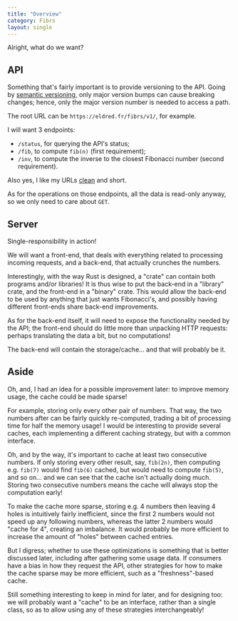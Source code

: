 ```yaml
---
title: "Overview"
category: Fibrs
layout: single
---
```


Alright, what do we want?

## API

Something that's fairly important is to provide versioning to the API.
Going by [semantic versioning](https://semver.org/), only major version bumps can cause breaking changes; hence, only the major version number is needed to access a path.

The root URL can be `https://eldred.fr/fibrs/v1/`, for example.

I will want 3 endpoints:
- `/status`, for querying the API's status;
- `/fib`, to compute `fib(n)` (first requirement);
- `/inv`, to compute the inverse to the closest Fibonacci number (second requirement).

Also yes, I like my URLs [clean](https://en.wikipedia.org/wiki/Clean_URL) and short.

As for the operations on those endpoints, all the data is read-only anyway, so we only need to care about `GET`.

## Server

Single-responsibility in action!

We will want a front-end, that deals with everything related to processing incoming requests, and a back-end, that actually crunches the numbers.

Interestingly, with the way Rust is designed, a "crate" can contain both programs and/or libraries!
It is thus wise to put the back-end in a "library" crate, and the front-end in a "binary" crate.
This would allow the back-end to be used by anything that just wants Fibonacci's, and possibly having different front-ends share back-end improvements.

As for the back-end itself, it will need to expose the functionality needed by the API; the front-end should do little more than unpacking HTTP requests: perhaps translating the data a bit, but no computations!

The back-end will contain the storage/cache... and that will probably be it.

## Aside

Oh, and, I had an idea for a possible improvement later: to improve memory usage, the cache could be made sparse!

For example, storing only every other pair of numbers.
That way, the two numbers after can be fairly quickly re-computed, trading a bit of processing time for half the memory usage!
I would be interesting to provide several caches, each implementing a different caching strategy, but with a common interface.

Oh, and by the way, it's important to cache at least two consecutive numbers.
If only storing every other result, say, `fib(2n)`, then computing e.g. `fib(7)` would find `fib(6)` cached, but would need to compute `fib(5)`, and so on... and we can see that the cache isn't actually doing much.
Storing two consecutive numbers means the cache will always stop the computation early!

To make the cache more sparse, storing e.g. 4 numbers then leaving 4 holes is intuitively fairly inefficient, since the first 2 numbers would not speed up any following numbers, whereas the latter 2 numbers would "cache for 4", creating an imbalance.
It would probably be more efficient to increase the amount of "holes" between cached entries.

But I digress; whether to use these optimizations is something that is better discussed later, including after gathering some usage data.
If consumers have a bias in how they request the API, other strategies for how to make the cache sparse may be more efficient, such as a "freshness"-based cache.

Still something interesting to keep in mind for later, and for designing too: we will probably want a "cache" to be an interface, rather than a single class, so as to allow using any of these strategies interchangeably!
